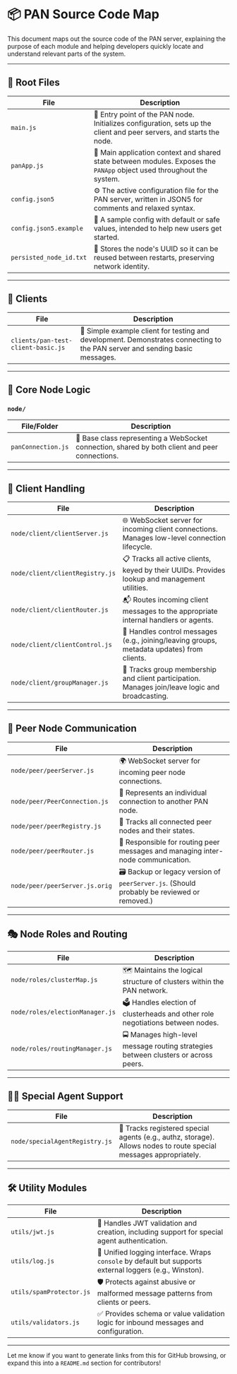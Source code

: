 # 📦 PAN Source Code Map

This document maps out the source code of the PAN server, explaining the purpose of each module and helping developers quickly locate and understand relevant parts of the system.

---

## 🏁 Root Files

| File | Description |
|------|-------------|
| `main.js` | 🔧 Entry point of the PAN node. Initializes configuration, sets up the client and peer servers, and starts the node. |
| `panApp.js` | 🧠 Main application context and shared state between modules. Exposes the `PANApp` object used throughout the system. |
| `config.json5` | ⚙️ The active configuration file for the PAN server, written in JSON5 for comments and relaxed syntax. |
| `config.json5.example` | 📄 A sample config with default or safe values, intended to help new users get started. |
| `persisted_node_id.txt` | 🪪 Stores the node's UUID so it can be reused between restarts, preserving network identity. |

---

## 🧪 Clients

| File | Description |
|------|-------------|
| `clients/pan-test-client-basic.js` | 🧫 Simple example client for testing and development. Demonstrates connecting to the PAN server and sending basic messages. |

---

## 🧠 Core Node Logic

### `node/`

| File/Folder | Description |
|-------------|-------------|
| `panConnection.js` | 🧵 Base class representing a WebSocket connection, shared by both client and peer connections. |

---

## 👥 Client Handling

| File | Description |
|------|-------------|
| `node/client/clientServer.js` | 🌐 WebSocket server for incoming client connections. Manages low-level connection lifecycle. |
| `node/client/clientRegistry.js` | 📋 Tracks all active clients, keyed by their UUIDs. Provides lookup and management utilities. |
| `node/client/clientRouter.js` | 📬 Routes incoming client messages to the appropriate internal handlers or agents. |
| `node/client/clientControl.js` | 🧭 Handles control messages (e.g., joining/leaving groups, metadata updates) from clients. |
| `node/client/groupManager.js` | 👥 Tracks group membership and client participation. Manages join/leave logic and broadcasting. |

---

## 🤝 Peer Node Communication

| File | Description |
|------|-------------|
| `node/peer/peerServer.js` | 🌍 WebSocket server for incoming peer node connections. |
| `node/peer/PeerConnection.js` | 🔌 Represents an individual connection to another PAN node. |
| `node/peer/peerRegistry.js` | 📓 Tracks all connected peer nodes and their states. |
| `node/peer/peerRouter.js` | 🚦 Responsible for routing peer messages and managing inter-node communication. |
| `node/peer/peerServer.js.orig` | 🗃️ Backup or legacy version of `peerServer.js`. (Should probably be reviewed or removed.) |

---

## 🎭 Node Roles and Routing

| File | Description |
|------|-------------|
| `node/roles/clusterMap.js` | 🗺️ Maintains the logical structure of clusters within the PAN network. |
| `node/roles/electionManager.js` | 🗳️ Handles election of clusterheads and other role negotiations between nodes. |
| `node/roles/routingManager.js` | 🚍 Manages high-level message routing strategies between clusters or across peers. |

---

## 🕵️‍♂️ Special Agent Support

| File | Description |
|------|-------------|
| `node/specialAgentRegistry.js` | 🧩 Tracks registered special agents (e.g., authz, storage). Allows nodes to route special messages appropriately. |

---

## 🛠️ Utility Modules

| File | Description |
|------|-------------|
| `utils/jwt.js` | 🔐 Handles JWT validation and creation, including support for special agent authentication. |
| `utils/log.js` | 📣 Unified logging interface. Wraps `console` by default but supports external loggers (e.g., Winston). |
| `utils/spamProtector.js` | 🛡️ Protects against abusive or malformed message patterns from clients or peers. |
| `utils/validators.js` | ✅ Provides schema or value validation logic for inbound messages and configuration. |

---

Let me know if you want to generate links from this for GitHub browsing, or expand this into a `README.md` section for contributors!
